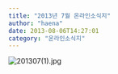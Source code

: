 ```yaml
---
title: "2013년 7월 온라인소식지"
author: "haena"
date: 2013-08-06T14:27:01
category: "온라인소식지"
---
```


![201307(1).jpg](/files/attach/images/1659/592/031/cf03e49f4af1f78bd082920af12ff717.jpg)
